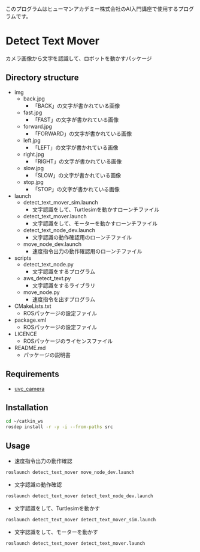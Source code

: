 このプログラムはヒューマンアカデミー株式会社のAI入門講座で使用するプログラムです。

# Detect Text Mover
カメラ画像から文字を認識して、ロボットを動かすパッケージ

## Directory structure
* img
    * back.jpg
        * 「BACK」の文字が書かれている画像
    * fast.jpg
        * 「FAST」の文字が書かれている画像
    * forward.jpg
        * 「FORWARD」の文字が書かれている画像
    * left.jpg
        * 「LEFT」の文字が書かれている画像
    * right.jpg
        * 「RIGHT」の文字が書かれている画像
    * slow.jpg
        * 「SLOW」の文字が書かれている画像
    * stop.jpg
        * 「STOP」の文字が書かれている画像
* launch
    * detect_text_mover_sim.launch
        * 文字認識をして、Turtlesimを動かすローンチファイル
    * detect_text_mover.launch
        * 文字認識をして、モーターを動かすローンチファイル
    * detect_text_node_dev.launch
        * 文字認識の動作確認用のローンチファイル
    * move_node_dev.launch
        * 速度指令出力の動作確認用のローンチファイル
* scripts
    * detect_text_node.py
        * 文字認識をするプログラム
    * aws_detect_text.py
        * 文字認識をするライブラリ
    * move_node.py
        * 速度指令を出すプログラム
* CMakeLists.txt
    * ROSパッケージの設定ファイル
* package.xml
    * ROSパッケージの設定ファイル
* LICENCE
    * ROSパッケージのライセンスファイル
* README.md
    * パッケージの説明書

## Requirements
* [uvc_camera](http://wiki.ros.org/uvc_camera)

## Installation
```sh
cd ~/catkin_ws
rosdep install -r -y -i --from-paths src
```

## Usage
* 速度指令出力の動作確認
```sh
roslaunch detect_text_mover move_node_dev.launch
```
* 文字認識の動作確認
```sh
roslaunch detect_text_mover detect_text_node_dev.launch
```
* 文字認識をして、Turtlesimを動かす
```sh
roslaunch detect_text_mover detect_text_mover_sim.launch
```
* 文字認識をして、モーターを動かす
```sh
roslaunch detect_text_mover detect_text_mover.launch
```
